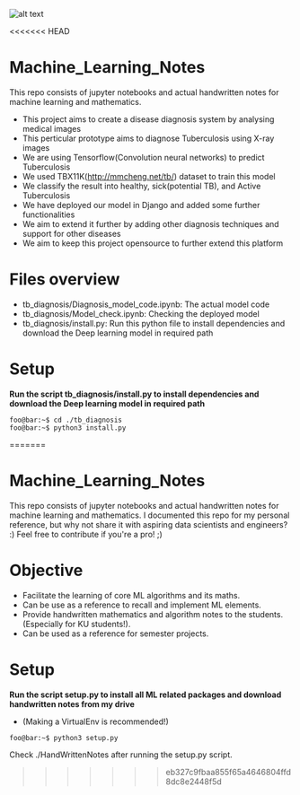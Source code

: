 ![alt text](https://user-images.githubusercontent.com/33256063/108596120-155dc200-73ab-11eb-9331-81fa1b96fb50.png)

<<<<<<< HEAD

# Machine_Learning_Notes
This repo consists of jupyter notebooks and actual handwritten notes for machine learning and mathematics. 

* This project aims to create a disease diagnosis system by analysing medical images
* This perticular prototype aims to diagnose Tuberculosis using X-ray images
* We are using Tensorflow(Convolution neural networks) to predict Tuberculosis
* We used TBX11K(http://mmcheng.net/tb/) dataset to train this model
* We classify the result into healthy, sick(potential TB), and Active Tuberculosis
* We have deployed our model in Django and added some further functionalities
* We aim to extend it further by adding other diagnosis techniques and support for other diseases
* We aim to keep this project opensource to further extend this platform

# Files overview
* tb_diagnosis/Diagnosis_model_code.ipynb: The actual model code
* tb_diagnosis/Model_check.ipynb: Checking the deployed model
* tb_diagnosis/install.py: Run this python file to install dependencies and download the Deep learning model in required path

# Setup
**Run the script tb_diagnosis/install.py to install dependencies and download the Deep learning model in required path**
```console
foo@bar:~$ cd ./tb_diagnosis
foo@bar:~$ python3 install.py
```

 
=======
# Machine_Learning_Notes
This repo consists of jupyter notebooks and actual handwritten notes for machine learning and mathematics. I documented this repo for my personal reference, but why not share it with aspiring data scientists and engineers? :) Feel free to contribute if you're a pro! ;)

# Objective
* Facilitate the learning of core ML algorithms and its maths.
* Can be use as a reference to recall and implement ML elements. 
* Provide handwritten mathematics and algorithm notes to the students. (Especially for KU students!). 
* Can be used as a reference for semester projects. 

# Setup
**Run the script setup.py to install all ML related packages and download handwritten notes from my drive**
* (Making a VirtualEnv is recommended!)
```console
foo@bar:~$ python3 setup.py
```
Check ./HandWrittenNotes after running the setup.py script. 
>>>>>>> eb327c9fbaa855f65a4646804ffd8dc8e2448f5d
